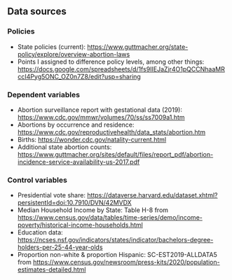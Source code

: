 ## Data sources

### Policies
- State policies (current): https://www.guttmacher.org/state-policy/explore/overview-abortion-laws
- Points I assigned to difference policy levels, among other things: https://docs.google.com/spreadsheets/d/1fs9IIEJaZjr4O1pQCCNhaaMRccI4Pyg5ONC_OZ0n7Z8/edit?usp=sharing

### Dependent variables
- Abortion surveillance report with gestational data (2019): https://www.cdc.gov/mmwr/volumes/70/ss/ss7009a1.htm
- Abortions by occurrence and residence: https://www.cdc.gov/reproductivehealth/data_stats/abortion.htm
- Births: https://wonder.cdc.gov/natality-current.html
- Additional state abortion counts: https://www.guttmacher.org/sites/default/files/report_pdf/abortion-incidence-service-availability-us-2017.pdf

### Control variables
- Presidential vote share: https://dataverse.harvard.edu/dataset.xhtml?persistentId=doi:10.7910/DVN/42MVDX
- Median Household Income by State: Table H-8 from https://www.census.gov/data/tables/time-series/demo/income-poverty/historical-income-households.html
- Education data: https://ncses.nsf.gov/indicators/states/indicator/bachelors-degree-holders-per-25-44-year-olds
- Proportion non-white & proportion Hispanic: SC-EST2019-ALLDATA5 from https://www.census.gov/newsroom/press-kits/2020/population-estimates-detailed.html